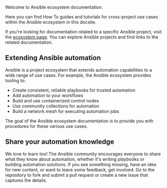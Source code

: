 Welcome to Ansible ecosystem documentation.

Here you can find How To guides and tutorials for cross-project use cases within the Ansible ecosystem in this docsite.

If you're looking for documentation related to a specific Ansible project, visit the [ecosystem page](ecosystem.md).
You can explore Ansible projects and find links to the related documentation.

## Extending Ansible automation

Ansible is a project ecosystem that extends automation capabilities to a wide range of use cases.
For example, the Ansible ecosystem provides tooling to:

* Create consistent, reliable playbooks for trusted automation
* Add automation to your workflows
* Build and use containerized control nodes
* Use community collections for automation
* Build a network mesh for executing automation jobs

The goal of the Ansible ecosystem documentation is to provide you with procedures for these various use cases.

## Share your automation knowledge

We love to learn too!
The Ansible community encourages everyone to share what they know about automation, whether it's writing playbooks or building automation solutions.
If you see something missing, have an idea for new content, or want to leave some feedback, get involved.
Go to the repository to fork and submit a pull request or create a new issue that captures the details.
